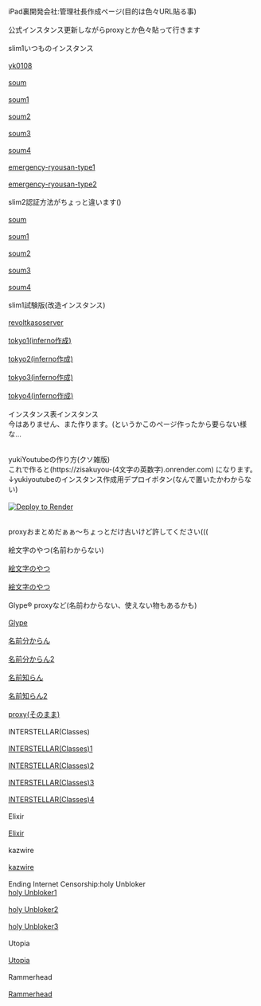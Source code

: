 <br>iPad裏開発会社:管理社長作成ページ(目的は色々URL貼る事)<br/>
<br>公式インスタンス更新しながらproxyとか色々貼って行きます<br/>
<br>slim1いつものインスタンス<br/>
<br><a href= "https://yk0108.onrender.com/blog/" >yk0108</a><br/>
<br><a href= "https://soum-slim1-ut23.onrender.com/" >soum</a><br/>
<br><a href= "https://soum-slim1-1.onrender.com/" >soum1</a><br/>
<br><a href= "https://soum-slim1-2.onrender.com/" >soum2</a><br/>
<br><a href= "https://soum-slim1-3.onrender.com/" >soum3</a><br/>
<br><a href= "https://soum-slim1-4.onrender.com/" >soum4</a><br/>
<br><a href= "https://emergency-ryousan-type.onrender.com/" >emergency-ryousan-type1</a><br/>
<br><a href= "https://emergency-ryousan-type-soiy.onrender.com/" >emergency-ryousan-type2</a><br/>
<br>slim2認証方法がちょっと違います()<br/>
<br><a href= "https://soum-slim2-ji02.onrender.com/" >soum</a><br/>
<br><a href= "https://soum-slim2-1.onrender.com/" >soum1</a><br/>
<br><a href= "https://soum-slim2-2.onrender.com/" >soum2</a><br/>
<br><a href= "https://soum-slim2-3.onrender.com/" >soum3</a><br/>
<br><a href= "https://soum-slim2-4.onrender.com/" >soum4</a><br/>
<br>slim1試験版(改造インスタンス)<br/>
<br><a href= "https://revoltkasoserver-o6dn.onrender.com" >revoltkasoserver</a><br/>
<br><a href= "https://tokyo-math.onrender.com/" >tokyo1(inferno作成)</a><br/>
<br><a href= "https://tokyo-english.onrender.com/" >tokyo2(inferno作成)</a><br/>
<br><a href= "https://tokyo-history.onrender.com/" >tokyo3(inferno作成)</a><br/>
<br><a href= "https://tokyo-science.onrender.com/" >tokyo4(inferno作成)</a><br/>
<br>インスタンス表インスタンス<br/>
今はありません、また作ります。(というかこのページ作ったから要らない様な…

<br>yukiYoutubeの作り方(クソ雑版)<br/>
これで作ると(https://zisakuyou-(4文字の英数字).onrender.com)
になります。
<br>↓yukiyoutubeのインスタンス作成用デプロイボタン(なんで置いたかわからない)<br/>
<br><a href="https://render.com/deploy?repo=https://github.com/iPadurakaihatugaisyakannrisyatyou/iPadurakaihatugaisyakannrisyatyou.github.io">
<img src="https://render.com/images/deploy-to-render-button.svg" alt="Deploy to Render"></a><br/>

<br>proxyおまとめだぁぁ〜ちょっとだけ古いけど許してください(((<br/>
<br>絵文字のやつ(名前わからない)<br/>
<br><a href= "https://fossil-charming-frill.glitch.me/" >絵文字のやつ</a><br/>
<br><a href= "https://honorable-handsome-muscari.glitch.me/" >絵文字のやつ</a><br/>
<br>Glype® proxyなど(名前わからない、使えない物もあるかも)<br/>
<br><a href= "https://www.intagent.com/remoteview/" >Glype</a><br/>
<br><a href= "https://www.pc-freak.net/proxy/" >名前分からん</a><br/>
<br><a href= "https://zrr.us/pocketproxy.php" >名前分からん2</a><br/>
<br><a href= "https://37l5cj-8080.csb.app/" >名前知らん</a><br/>
<br><a href= "https://schmidtb.de/p/" >名前知らん2</a><br/>
<br><a href= "https://proxy.com/" >proxy(そのまま)</a><br/>
<br>INTERSTELLAR(Classes)<br/>
<br><a href= "https://geometrytip.tech/" >INTERSTELLAR(Classes)1</a><br/>
<br><a href= "https://interstellar.hop.sh/" >INTERSTELLAR(Classes)2</a><br/>
<br><a href= "https://www.algebraxyz.com/" >INTERSTELLAR(Classes)3</a><br/>
<br><a href= "https://csx6060coolbeansstore.artclass.site/apps.html" >INTERSTELLAR(Classes)4</a><br/>
<br>Elixir<br/>
<br><a href= "https://elixirlj.glitch.me/" >Elixir</a><br/>
<br>kazwire<br/>
<br><a href= "https://edu.srcsb.com/apps/google" >kazwire</a><br/>
<br>Ending Internet Censorship:holy Unbloker
<br><a href= "https://holy.mathtutoringwithlove.info/" >holy Unbloker1</a><br/>
<br><a href= "https://thechefmethod.com/" >holy Unbloker2</a><br/>
<br><a href= "https://cheapdogs.org/" >holy Unbloker3</a><br/>
<br>Utopia<br/>
<br><a href= "https://ancienthistory.website/" >Utopia</a><br/>
<br>Rammerhead<br/>
<br><a href= "https://cool.portalwebvillamercedes.gob.ar/" >Rammerhead</a><br/>
